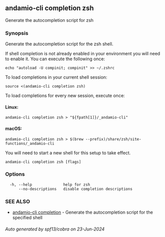 ## andamio-cli completion zsh

Generate the autocompletion script for zsh

### Synopsis

Generate the autocompletion script for the zsh shell.

If shell completion is not already enabled in your environment you will need
to enable it.  You can execute the following once:

	echo "autoload -U compinit; compinit" >> ~/.zshrc

To load completions in your current shell session:

	source <(andamio-cli completion zsh)

To load completions for every new session, execute once:

#### Linux:

	andamio-cli completion zsh > "${fpath[1]}/_andamio-cli"

#### macOS:

	andamio-cli completion zsh > $(brew --prefix)/share/zsh/site-functions/_andamio-cli

You will need to start a new shell for this setup to take effect.


```
andamio-cli completion zsh [flags]
```

### Options

```
  -h, --help              help for zsh
      --no-descriptions   disable completion descriptions
```

### SEE ALSO

* [andamio-cli completion](andamio-cli_completion.md)	 - Generate the autocompletion script for the specified shell

###### Auto generated by spf13/cobra on 23-Jun-2024
